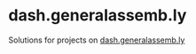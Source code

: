 # dash.generalassemb.ly
Solutions for projects on [dash.generalassemb.ly](https://dash.generalassemb.ly)
